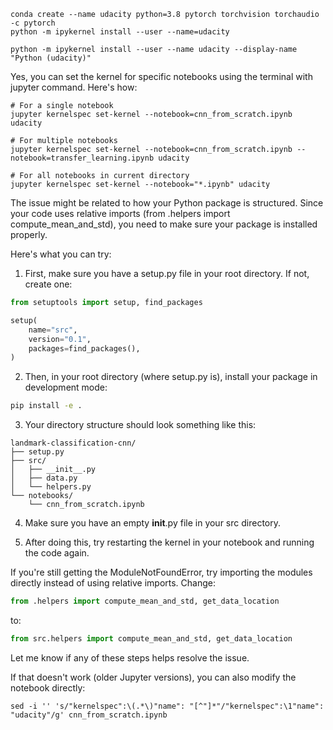 

```textmate
conda create --name udacity python=3.8 pytorch torchvision torchaudio -c pytorch
python -m ipykernel install --user --name=udacity

python -m ipykernel install --user --name udacity --display-name "Python (udacity)"
```

Yes, you can set the kernel for specific notebooks using the terminal with jupyter command. Here's how:

```textmate
# For a single notebook
jupyter kernelspec set-kernel --notebook=cnn_from_scratch.ipynb udacity

# For multiple notebooks
jupyter kernelspec set-kernel --notebook=cnn_from_scratch.ipynb --notebook=transfer_learning.ipynb udacity

# For all notebooks in current directory
jupyter kernelspec set-kernel --notebook="*.ipynb" udacity
```


The issue might be related to how your Python package is structured. Since your code uses relative imports (from .helpers 
import compute_mean_and_std), you need to make sure your package is installed properly.

Here's what you can try:

1. First, make sure you have a setup.py file in your root directory. If not, create one:
```python
from setuptools import setup, find_packages

setup(
    name="src",
    version="0.1",
    packages=find_packages(),
)
```

2. Then, in your root directory (where setup.py is), install your package in development mode:
```bash
pip install -e .
```

3. Your directory structure should look something like this:
```
landmark-classification-cnn/
├── setup.py
├── src/
│   ├── __init__.py
│   ├── data.py
│   └── helpers.py
└── notebooks/
    └── cnn_from_scratch.ipynb
```

4. Make sure you have an empty __init__.py file in your src directory.

5. After doing this, try restarting the kernel in your notebook and running the code again.

If you're still getting the ModuleNotFoundError, try importing the modules directly instead of using relative imports. Change:
```python
from .helpers import compute_mean_and_std, get_data_location
```
to:
```python
from src.helpers import compute_mean_and_std, get_data_location
```

Let me know if any of these steps helps resolve the issue.


If that doesn't work (older Jupyter versions), you can also modify the notebook directly:

```textmate
sed -i '' 's/"kernelspec":\(.*\)"name": "[^"]*"/"kernelspec":\1"name": "udacity"/g' cnn_from_scratch.ipynb
```